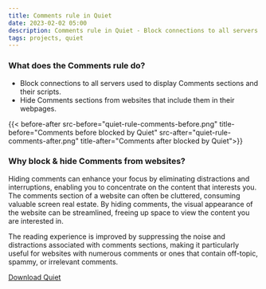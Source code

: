```yaml
---
title: Comments rule in Quiet
date: 2023-02-02 05:00
description: Comments rule in Quiet - Block connections to all servers used to display Comments sections and their scripts. Hide Comments sections from websites that include them in their webpages.
tags: projects, quiet
---
```


### What does the Comments rule do?

- Block connections to all servers used to display Comments sections and their scripts.
- Hide Comments sections from websites that include them in their webpages.

{{< before-after src-before="quiet-rule-comments-before.png" title-before="Comments before blocked by Quiet" src-after="quiet-rule-comments-after.png" title-after="Comments after blocked by Quiet">}}


### Why block & hide Comments from websites?

Hiding comments can enhance your focus by eliminating distractions and interruptions, enabling you to concentrate on the content that interests you. The comments section of a website can often be cluttered, consuming valuable screen real estate. By hiding comments, the visual appearance of the website can be streamlined, freeing up space to view the content you are interested in. 

The reading experience is improved by suppressing the noise and distractions associated with comments sections, making it particularly useful for websites with numerous comments or ones that contain off-topic, spammy, or irrelevant comments.

[Download Quiet](https://apps.apple.com/app/apple-store/id1441525727?pt=119418684&ct=QuietRuleComments&mt=8)
